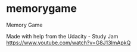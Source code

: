 # memorygame
Memory Game

Made with help from the Udacity - Study Jam
https://www.youtube.com/watch?v=G8J13lmApkQ
